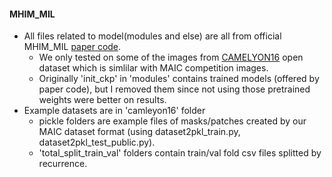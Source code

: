 #### MHIM_MIL

- All files related to model(modules and else) are all from official MHIM_MIL [paper code](https://github.com/dearcaat/mhim-mil).
  - We only tested on some of the images from [CAMELYON16](https://camelyon16.grand-challenge.org/) open dataset which is simlilar with MAIC competition images.
  - Originally 'init_ckp' in 'modules' contains trained models (offered by paper code), but I removed them since not using those pretrained weights were better on results.
- Example datasets are in 'camleyon16' folder
  - pickle folders are example files of masks/patches created by our MAIC dataset format (using dataset2pkl_train.py, dataset2pkl_test_public.py).
  - 'total_split_train_val' folders contain train/val fold csv files splitted by recurrence.
